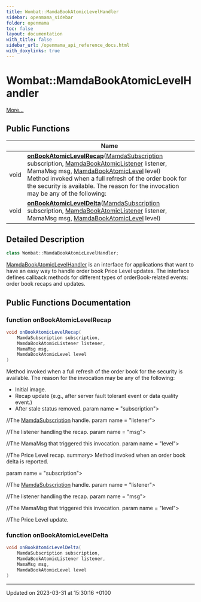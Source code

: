 ```yaml
---
title: Wombat::MamdaBookAtomicLevelHandler
sidebar: openmama_sidebar
folder: openmama
toc: false
layout: documentation
with_title: false
sidebar_url: /openmama_api_reference_docs.html
with_doxylinks: true
---
```


# Wombat::MamdaBookAtomicLevelHandler



 [More...](#detailed-description)

## Public Functions

|                | Name           |
| -------------- | -------------- |
| void | **[onBookAtomicLevelRecap](interfaceWombat_1_1MamdaBookAtomicLevelHandler.html#function-onbookatomiclevelrecap)**([MamdaSubscription](classWombat_1_1MamdaSubscription.html) subscription, [MamdaBookAtomicListener](classWombat_1_1MamdaBookAtomicListener.html) listener, MamaMsg msg, [MamdaBookAtomicLevel](interfaceWombat_1_1MamdaBookAtomicLevel.html) level)<br>Method invoked when a full refresh of the order book for the security is available. The reason for the invocation may be any of the following:  |
| void | **[onBookAtomicLevelDelta](interfaceWombat_1_1MamdaBookAtomicLevelHandler.html#function-onbookatomicleveldelta)**([MamdaSubscription](classWombat_1_1MamdaSubscription.html) subscription, [MamdaBookAtomicListener](classWombat_1_1MamdaBookAtomicListener.html) listener, MamaMsg msg, [MamdaBookAtomicLevel](interfaceWombat_1_1MamdaBookAtomicLevel.html) level) |

## Detailed Description

```csharp
class Wombat::MamdaBookAtomicLevelHandler;
```


[MamdaBookAtomicLevelHandler](interfaceWombat_1_1MamdaBookAtomicLevelHandler.html) is an interface for applications that want to have an easy way to handle order book Price Level updates. The interface defines callback methods for different types of orderBook-related events: order book recaps and updates. 

## Public Functions Documentation

### function onBookAtomicLevelRecap

```csharp
void onBookAtomicLevelRecap(
    MamdaSubscription subscription,
    MamdaBookAtomicListener listener,
    MamaMsg msg,
    MamdaBookAtomicLevel level
)
```

Method invoked when a full refresh of the order book for the security is available. The reason for the invocation may be any of the following: 



* Initial image.
* Recap update (e.g., after server fault tolerant event or data quality event.)
* After stale status removed. 
param name = "subscription">

//The [MamdaSubscription](classWombat_1_1MamdaSubscription.html) handle. param name = "listener">

//The listener handling the recap. param name = "msg">

//The MamaMsg that triggered this invocation. param name = "level">

//The Price Level recap. summary> Method invoked when an order book delta is reported. 

param name = "subscription">

//The [MamdaSubscription](classWombat_1_1MamdaSubscription.html) handle. param name = "listener">

//The listener handling the recap. param name = "msg">

//The MamaMsg that triggered this invocation. param name = "level">

//The Price Level update. 


### function onBookAtomicLevelDelta

```csharp
void onBookAtomicLevelDelta(
    MamdaSubscription subscription,
    MamdaBookAtomicListener listener,
    MamaMsg msg,
    MamdaBookAtomicLevel level
)
```


-------------------------------

Updated on 2023-03-31 at 15:30:16 +0100
